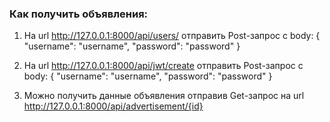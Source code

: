 ### Как получить объявления:

1. На url http://127.0.0.1:8000/api/users/ отправить Post-запрос с body:
    {
        "username": "username",
        "password": "password"
    }

2. На url http://127.0.0.1:8000/api/jwt/create отправить Post-запрос с body:
    {
        "username": "username",
        "password": "password"
    }

3. Можно получить данные объявления отправив Get-запрос на url http://127.0.0.1:8000/api/advertisement/{id}